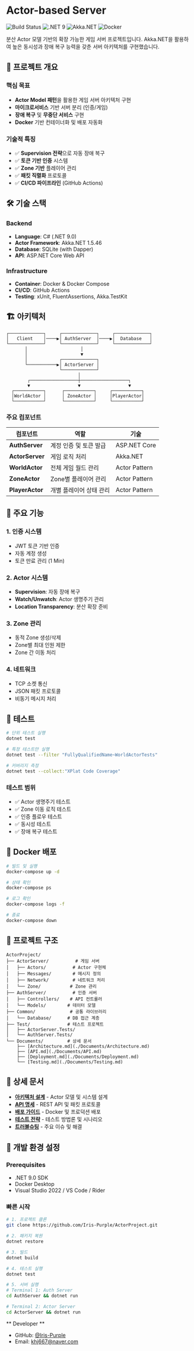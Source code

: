 # Actor-based Server

![Build Status](https://github.com/Iris-Purple/ActorProject/actions/workflows/ci.yml/badge.svg)
![.NET 9](https://img.shields.io/badge/.NET-9.0-purple)
![Akka.NET](https://img.shields.io/badge/Akka.NET-1.5.46-blue)
![Docker](https://img.shields.io/badge/Docker-Ready-brightgreen)

분산 Actor 모델 기반의 확장 가능한 게임 서버 프로젝트입니다. Akka.NET을 활용하여 높은 동시성과 장애 복구 능력을 갖춘 서버 아키텍처를 구현했습니다.

## 📌 프로젝트 개요

### 핵심 목표
- **Actor Model 패턴**을 활용한 게임 서버 아키텍처 구현
- **마이크로서비스** 기반 서버 분리 (인증/게임)
- **장애 복구** 및 **무중단 서비스** 구현
- **Docker** 기반 컨테이너화 및 배포 자동화

### 기술적 특징
- ✅ **Supervision 전략**으로 자동 장애 복구
- ✅ **토큰 기반 인증** 시스템
- ✅ **Zone 기반** 플레이어 관리
- ✅ **패킷 직렬화** 프로토콜
- ✅ **CI/CD 파이프라인** (GitHub Actions)

## 🛠️ 기술 스택

### Backend
- **Language**: C# (.NET 9.0)
- **Actor Framework**: Akka.NET 1.5.46
- **Database**: SQLite (with Dapper)
- **API**: ASP.NET Core Web API

### Infrastructure
- **Container**: Docker & Docker Compose
- **CI/CD**: GitHub Actions
- **Testing**: xUnit, FluentAssertions, Akka.TestKit

## 🏗️ 아키텍처

```
┌─────────────┐     ┌─────────────┐     ┌─────────────┐
│   Client    │────▶│ AuthServer  │────▶│  Database   │
└─────────────┘     └─────────────┘     └─────────────┘
       │                    │
       │                    ▼
       │            ┌─────────────┐
       └───────────▶│ ActorServer │
                    └─────────────┘
                           │
        ┌──────────────────┼──────────────────┐
        ▼                  ▼                  ▼
  ┌───────────┐      ┌───────────┐     ┌───────────┐
  │WorldActor │      │ ZoneActor │     │PlayerActor│
  └───────────┘      └───────────┘     └───────────┘
```

### 주요 컴포넌트

| 컴포넌트 | 역할 | 기술 |
|---------|------|------|
| **AuthServer** | 계정 인증 및 토큰 발급 | ASP.NET Core |
| **ActorServer** | 게임 로직 처리 | Akka.NET |
| **WorldActor** | 전체 게임 월드 관리 | Actor Pattern |
| **ZoneActor** | Zone별 플레이어 관리 | Actor Pattern |
| **PlayerActor** | 개별 플레이어 상태 관리 | Actor Pattern |

## 🚀 주요 기능

### 1. 인증 시스템
- JWT 토큰 기반 인증
- 자동 계정 생성
- 토큰 만료 관리 (1 Min)

### 2. Actor 시스템
- **Supervision**: 자동 장애 복구
- **Watch/Unwatch**: Actor 생명주기 관리
- **Location Transparency**: 분산 확장 준비

### 3. Zone 관리
- 동적 Zone 생성/삭제
- Zone별 최대 인원 제한
- Zone 간 이동 처리

### 4. 네트워크
- TCP 소켓 통신
- JSON 패킷 프로토콜
- 비동기 메시지 처리

## 🧪 테스트

```bash
# 단위 테스트 실행
dotnet test

# 특정 테스트만 실행
dotnet test --filter "FullyQualifiedName~WorldActorTests"

# 커버리지 측정
dotnet test --collect:"XPlat Code Coverage"
```

### 테스트 범위
- ✅ Actor 생명주기 테스트
- ✅ Zone 이동 로직 테스트
- ✅ 인증 플로우 테스트
- ✅ 동시성 테스트
- ✅ 장애 복구 테스트

## 🐳 Docker 배포

```bash
# 빌드 및 실행
docker-compose up -d

# 상태 확인
docker-compose ps

# 로그 확인
docker-compose logs -f

# 종료
docker-compose down
```

## 📁 프로젝트 구조

```
ActorProject/
├── ActorServer/          # 게임 서버
│   ├── Actors/          # Actor 구현체
│   ├── Messages/        # 메시지 정의
│   ├── Network/         # 네트워크 처리
│   └── Zone/           # Zone 관리
├── AuthServer/          # 인증 서버
│   ├── Controllers/    # API 컨트롤러
│   └── Models/        # 데이터 모델
├── Common/             # 공통 라이브러리
│   └── Database/      # DB 접근 계층
├── Test/              # 테스트 프로젝트
│   ├── ActorServer.Tests/
│   └── AuthServer.Tests/
└── Documents/         # 상세 문서
    ├── [Architecture.md](./Documents/Architecture.md)
    ├── [API.md](./Documents/API.md)
    ├── [Deployment.md](./Documents/Deployment.md)
    └── [Testing.md](./Documents/Testing.md)
```

## 📖 상세 문서

- **[아키텍처 설계](./Documents/Architecture.md)** - Actor 모델 및 시스템 설계
- **[API 명세](./Documents/API.md)** - REST API 및 패킷 프로토콜
- **[배포 가이드](./Documents/Deployment.md)** - Docker 및 프로덕션 배포
- **[테스트 전략](./Documents/Testing.md)** - 테스트 방법론 및 시나리오
- **[트러블슈팅](./Documents/Troubleshooting.md)** - 주요 이슈 및 해결

## 🔧 개발 환경 설정

### Prerequisites
- .NET 9.0 SDK
- Docker Desktop
- Visual Studio 2022 / VS Code / Rider

### 빠른 시작

```bash
# 1. 프로젝트 클론
git clone https://github.com/Iris-Purple/ActorProject.git

# 2. 패키지 복원
dotnet restore

# 3. 빌드
dotnet build

# 4. 테스트 실행
dotnet test

# 5. 서버 실행
# Terminal 1: Auth Server
cd AuthServer && dotnet run

# Terminal 2: Actor Server  
cd ActorServer && dotnet run
```

** Developer **
- GitHub: [@Iris-Purple](https://github.com/Iris-Purple)
- Email: khj667@naver.com
